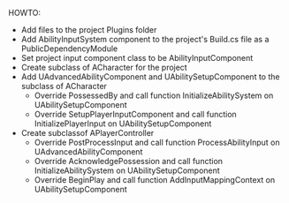 HOWTO:
- Add files to the project Plugins folder
- Add AbilityInputSystem component to the project's Build.cs file as a PublicDependencyModule
- Set project input component class to be AbilityInputComponent
- Create subclass of ACharacter for the project
- Add UAdvancedAbilityComponent and UAbilitySetupComponent to the subclass of ACharacter
	- Override PossessedBy and call function InitializeAbilitySystem on UAbilitySetupComponent
	- Override SetupPlayerInputComponent and call function InitializePlayerInput on UAbilitySetupComponent
- Create subclassof APlayerController
	- Override PostProcessInput and call function ProcessAbilityInput on UAdvancedAbilityComponent 
	- Override AcknowledgePossession and call function InitializeAbilitySystem on UAbilitySetupComponent
	- Override BeginPlay and call function AddInputMappingContext on UAbilitySetupComponent